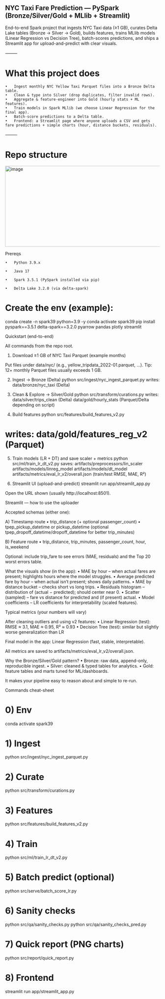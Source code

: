 ## NYC Taxi Fare Prediction — PySpark (Bronze/Silver/Gold + MLlib + Streamlit)

End-to-end Spark project that ingests NYC Taxi data (≥1 GB), curates Delta Lake tables (Bronze → Silver → Gold), builds features, trains MLlib models (Linear Regression vs Decision Tree), batch-scores predictions, and ships a Streamlit app for upload-and-predict with clear visuals.

⸻

# What this project does 
	•	Ingest monthly NYC Yellow Taxi Parquet files into a Bronze Delta table.
	•	Clean & type into Silver (drop duplicates, filter invalid rows).
	•	Aggregate & feature-engineer into Gold (hourly stats + ML features).
	•	Train models in Spark MLlib (we choose Linear Regression for the final app).
	•	Batch-score predictions to a Delta table.
	•	Frontend: a Streamlit page where anyone uploads a CSV and gets fare predictions + simple charts (hour, distance buckets, residuals).

⸻

# Repo structure

<img width="704" height="263" alt="image" src="https://github.com/user-attachments/assets/446df752-da23-4460-bbd8-4ed570d4012d" />


Prereqs

	•	Python 3.9.x
 
	•	Java 17
 
	•	Spark 3.5.1 (PySpark installed via pip)
 
	•	Delta Lake 3.2.0 (via delta-spark)

# Create the env (example):

conda create -n spark39 python=3.9 -y
conda activate spark39
pip install pyspark==3.5.1 delta-spark==3.2.0 pyarrow pandas plotly streamlit

Quickstart (end-to-end)

All commands from the repo root.

1) Download ≥1 GB of NYC Taxi Parquet (example months)

Put files under data/nyc/ (e.g., yellow_tripdata_2022-01.parquet, …).
Tip: 12+ monthly Parquet files usually exceeds 1 GB.

2) Ingest → Bronze (Delta)
python src/ingest/nyc_ingest_parquet.py
 writes: data/bronze/nyc_taxi  (Delta)

3) Clean & Explore → Silver/Gold
python src/transform/curations.py
 writes: data/silver/trips_clean (Delta)
         data/gold/hourly_stats  (Parquet/Delta depending on script)

4) Build features
python src/features/build_features_v2.py
# writes: data/gold/features_reg_v2 (Parquet)

5) Train models (LR + DT) and save scaler + metrics
python src/ml/train_lr_dt_v2.py
 saves:
   artifacts/preprocessors/lin_scaler
   artifacts/models/linreg_model
   artifacts/models/dt_model
   artifacts/metrics/eval_lr_v2/overall.json  (train/test RMSE, MAE, R²)

6) Streamlit UI (upload-and-predict)
streamlit run app/streamlit_app.py

Open the URL shown (usually http://localhost:8501).

Streamlit — how to use the uploader

Accepted schemas (either one):

A) Timestamp route
	•	trip_distance (+ optional passenger_count)
	•	tpep_pickup_datetime or pickup_datetime (optional tpep_dropoff_datetime/dropoff_datetime for better trip_minutes)

B) Feature route
	•	trip_distance, trip_minutes, passenger_count, hour, is_weekend

Optional: include trip_fare to see errors (MAE, residuals) and the Top 20 worst errors table.

What the visuals show (in the app):
	•	MAE by hour – when actual fares are present; highlights hours where the model struggles.
	•	Average predicted fare by hour – when actual isn’t present; shows daily patterns.
	•	MAE by distance bucket – checks short vs long trips.
	•	Residuals histogram – distribution of (actual − predicted); should center near 0.
	•	Scatter (sampled) – fare vs distance for predicted and (if present) actual.
	•	Model coefficients – LR coefficients for interpretability (scaled features).

Typical metrics (your numbers will vary)

After cleaning outliers and using v2 features:
	•	Linear Regression (test): RMSE ≈ 3.1, MAE ≈ 0.95, R² ≈ 0.93
	•	Decision Tree (test): similar but slightly worse generalization than LR

Final model in the app: Linear Regression (fast, stable, interpretable).

All metrics are saved to artifacts/metrics/eval_lr_v2/overall.json.

Why the Bronze/Silver/Gold pattern?
	•	Bronze: raw data, append-only, reproducible ingest.
	•	Silver: cleaned & typed tables for analytics.
	•	Gold: feature tables and marts tuned for ML/dashboards.

It makes your pipeline easy to reason about and simple to re-run.

Commands cheat-sheet

# 0) Env
conda activate spark39

# 1) Ingest
python src/ingest/nyc_ingest_parquet.py

# 2) Curate
python src/transform/curations.py

# 3) Features
python src/features/build_features_v2.py

# 4) Train
python src/ml/train_lr_dt_v2.py

# 5) Batch predict (optional)
python src/serve/batch_score_lr.py

# 6) Sanity checks
python src/qa/sanity_checks.py
python src/qa/sanity_checks_pred.py

# 7) Quick report (PNG charts)
python src/report/quick_report.py

# 8) Frontend
streamlit run app/streamlit_app.py
